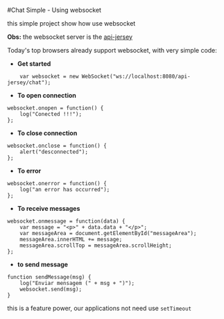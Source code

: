 #Chat Simple - Using websocket

this simple project show how use websocket

**Obs:** the websocket server is the [api-jersey](https://github.com/cassunde/api-jersey)

Today's top browsers already support websocket, with very simple code:

- **Get started**

```
	var websocket = new WebSocket("ws://localhost:8080/api-jersey/chat");
```

-	**To open connection**

```
websocket.onopen = function() {
	log("Conected !!!");
};
```

-	**To close connection**

```
websocket.onclose = function() {
	alert("desconnected");
};
```

-	**To error**

```
websocket.onerror = function() {
	log("an error has occurred");
};
```

-	**To receive messages**

```
websocket.onmessage = function(data) {                
	var message = "<p>" + data.data + "</p>";
	var messageArea = document.getElementById("messageArea");
	messageArea.innerHTML += message;
	messageArea.scrollTop = messageArea.scrollHeight;
};
```

-	**to send message**

```
function sendMessage(msg) {
	log("Enviar mensagem (" + msg + ")");
	websocket.send(msg);
}            
```

this is a feature power, our applications not need use `setTimeout`
